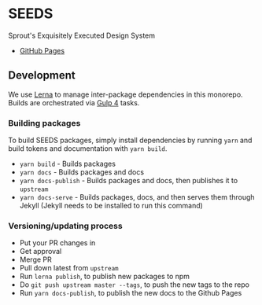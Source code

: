 # SEEDS
Sprout's Exquisitely Executed Design System

- [GitHub Pages](https://sproutsocial.github.io/seeds/)

## Development

We use [Lerna](https://lernajs.io) to manage inter-package dependencies in this monorepo. Builds are orchestrated via [Gulp 4](http://gulpjs.com/) tasks.

### Building packages

To build SEEDS packages, simply install dependencies by running `yarn` and build tokens and documentation with `yarn build`.

- `yarn build` - Builds packages
- `yarn docs` - Builds packages and docs
- `yarn docs-publish` - Builds packages and docs, then publishes it to `upstream`
- `yarn docs-serve` - Builds packages, docs, and then serves them through Jekyll (Jekyll needs to be installed to run this command)

### Versioning/updating process

- Put your PR changes in
- Get approval
- Merge PR
- Pull down latest from `upstream`
- Run `lerna publish`, to publish new packages to npm
- Do `git push upstream master --tags`, to push the new tags to the repo
- Run `yarn docs-publish`, to publish the new docs to the Github Pages
